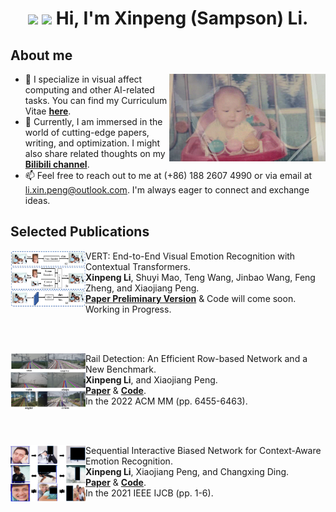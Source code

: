 <h1 align="center"><img src="https://github.com/TheDudeThatCode/TheDudeThatCode/blob/master/Assets/Hi.gif" width="29px"> <img src="https://github.com/TheDudeThatCode/TheDudeThatCode/blob/master/Assets/Earth.gif" width="24px"> Hi, I'm Xinpeng (Sampson) Li.</h1>

## About me
<a target="_blank" align="center">
  <img align="right" top="500" height="140" width="250" alt="GIF" src="https://github.com/Sampson-Lee/Sampson-Lee/blob/main/photos.gif">
</a>

- 👀 I specialize in visual affect computing and other AI-related tasks. You can find my Curriculum Vitae **[here](https://github.com/Sampson-Lee/Sampson-Lee/blob/main/CV_XinpengLi_2023.pdf)**.
- 🌱 Currently, I am immersed in the world of cutting-edge papers, writing, and optimization. I might also share related thoughts on my **[Bilibili channel](https://space.bilibili.com/111355637/)**. 
- 📫 Feel free to reach out to me at (+86) 188 2607 4990 or via email at li.xin.peng@outlook.com. I'm always eager to connect and exchange ideas.


## Selected Publications 

[<img align="left" height="90px" width="120px" alt="ICCV" src="https://github.com/Sampson-Lee/Sampson-Lee/blob/main/TMM_2023_VERT_logo.png"/>]()
VERT: End-to-End Visual Emotion Recognition with Contextual Transformers. \
**Xinpeng Li**, Shuyi Mao, Teng Wang, Jinbao Wang, Feng Zheng, and Xiaojiang Peng.  \
[**Paper Preliminary Version**](https://github.com/Sampson-Lee/Sampson-Lee/blob/main/VERT_Preliminary_Version.pdf) & Code will come soon. \
Working in Progress.

<br/>
<br/>

[<img align="left" height="90px" width="120px" alt="ACMMM" src="https://github.com/Sampson-Lee/Sampson-Lee/blob/main/ACM_MM_2022_Rail_Detection_logo.png"/>]()
Rail Detection: An Efficient Row-based Network and a New Benchmark. \
**Xinpeng Li**, and Xiaojiang Peng. \
[**Paper**](https://github.com/Sampson-Lee/Sampson-Lee/blob/main/ACM_MM_2022_Rail_Detection.pdf) & [**Code**](https://github.com/Sampson-Lee/Rail-Detection). \
In the 2022 ACM MM (pp. 6455-6463).

<br/>
<br/>

[<img align="left" height="90px" width="120px" alt="IJCB" src="https://github.com/Sampson-Lee/Sampson-Lee/blob/main/IJCB_2021_SCB_Net_logo.png"/>]()
Sequential Interactive Biased Network for Context-Aware Emotion Recognition. \
**Xinpeng Li**, Xiaojiang Peng, and Changxing Ding. \
[**Paper**](https://github.com/Sampson-Lee/Sampson-Lee/blob/main/IJCB_2021_SCB_Net.pdf) & [**Code**](https://github.com/Sampson-Lee/SIB-Net). \
In the 2021 IEEE IJCB (pp. 1-6).


<br/>
